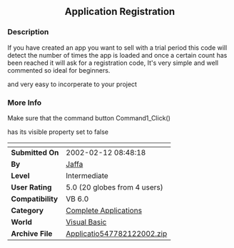 ﻿<div align="center">

## Application Registration


</div>

### Description

If you have created an app you want to sell with a trial period this code will detect the number of times the app is loaded and once a certain count has been reached it will ask for a registration code, It's very simple and well commented so ideal for beginners.

and very easy to incorperate to your project
 
### More Info
 
Make sure that the command button Command1_Click()

has its visible property set to false


<span>             |<span>
---                |---
**Submitted On**   |2002-02-12 08:48:18
**By**             |[Jaffa](https://github.com/Planet-Source-Code/PSCIndex/blob/master/ByAuthor/jaffa.md)
**Level**          |Intermediate
**User Rating**    |5.0 (20 globes from 4 users)
**Compatibility**  |VB 6\.0
**Category**       |[Complete Applications](https://github.com/Planet-Source-Code/PSCIndex/blob/master/ByCategory/complete-applications__1-27.md)
**World**          |[Visual Basic](https://github.com/Planet-Source-Code/PSCIndex/blob/master/ByWorld/visual-basic.md)
**Archive File**   |[Applicatio547782122002\.zip](https://github.com/Planet-Source-Code/jaffa-application-registration__1-31729/archive/master.zip)








